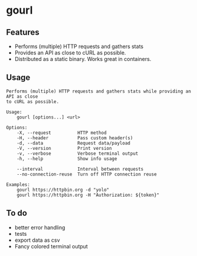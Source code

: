 # gourl

## Features
- Performs (multiple) HTTP requests and gathers stats
- Provides an API as close to cURL as possible.
- Distributed as a static binary. Works great in containers.

## Usage

```
Performs (multiple) HTTP requests and gathers stats while providing an API as close
to cURL as possible.

Usage:
    gourl [options...] <url>

Options:
    -X, --request          HTTP method
    -H, --header           Pass custom header(s)
    -d, --data             Request data/payload
    -V, --version          Print version
    -v, --verbose          Verbose terminal output
    -h, --help             Show info usage

    --interval             Interval between requests
    --no-connection-reuse  Turn off HTTP connection reuse

Examples:
    gourl https://httpbin.org -d "yolo"
    gourl https://httpbin.org -H "Authorization: ${token}"
```

## To do
- better error handling
- tests
- export data as csv
- Fancy colored terminal output